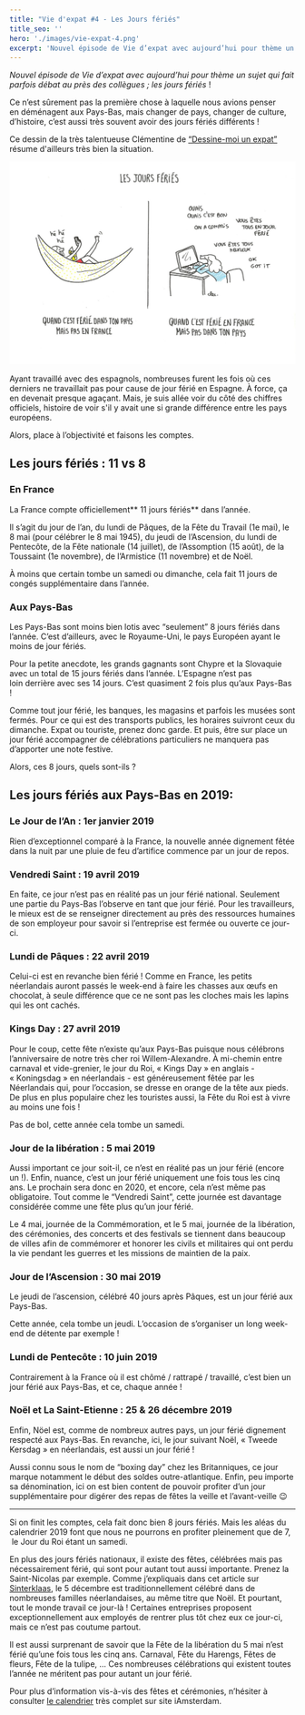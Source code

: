 ```yaml
---
title: "Vie d'expat #4 - Les Jours fériés"
title_seo: ''
hero: './images/vie-expat-4.png'
excerpt: 'Nouvel épisode de Vie d’expat avec aujourd’hui pour thème un sujet qui fait parfois débat au près des collègues ; les jours fériés ! Ce n’est sûrement pas la première chose à laquelle nous avions penser en déménagent aux Pays-Bas, mais changer de pays, changer de culture, d’histoire, c’est aussi très souvent avoir des jours fériés différents ! Ce'
---
```


_Nouvel épisode de Vie d’expat avec aujourd’hui pour thème un sujet qui fait parfois débat au près des collègues ; les jours fériés_ !

Ce n’est sûrement pas la première chose à laquelle nous avions penser en déménagent aux Pays-Bas, mais changer de pays, changer de culture, d’histoire, c’est aussi très souvent avoir des jours fériés différents !

Ce dessin de la très talentueuse Clémentine de [“Dessine-moi un expat”](https://blog.courrierinternational.com/dessine-moi-un-expat/) résume d'ailleurs très bien la situation.

<img alt="ob_163b24_ferie.jpeg" src="./images/ob_163b24_ferie.jpeg">

Ayant travaillé avec des espagnols, nombreuses furent les fois où ces derniers ne travaillait pas pour cause de jour férié en Espagne. À force, ça en devenait presque agaçant. Mais, je suis allée voir du côté des chiffres officiels, histoire de voir s'il y avait une si grande différence entre les pays européens.

Alors, place à l’objectivité et faisons les comptes.

## Les jours fériés : 11 vs 8 

### En France

La France compte officiellement** 11 jours fériés** dans l’année.

Il s’agit du jour de l’an, du lundi de Pâques, de la Fête du Travail (1e mai), le 8 mai (pour célébrer le 8 mai 1945), du jeudi de l’Ascension, du lundi de Pentecôte, de la Fête nationale (14 juillet), de l’Assomption (15 août), de la Toussaint (1e novembre), de l’Armistice (11 novembre) et de Noël.

À moins que certain tombe un samedi ou dimanche, cela fait 11 jours de congés supplémentaire dans l’année.

### Aux Pays-Bas

Les Pays-Bas sont moins bien lotis avec “seulement” 8 jours fériés dans l’année. C’est d’ailleurs, avec le Royaume-Uni, le pays Européen ayant le moins de jour fériés.

Pour la petite anecdote, les grands gagnants sont Chypre et la Slovaquie avec un total de 15 jours fériés dans l’année. L’Espagne n’est pas loin derrière avec ses 14 jours. C’est quasiment 2 fois plus qu’aux Pays-Bas !

Comme tout jour férié, les banques, les magasins et parfois les musées sont fermés. Pour ce qui est des transports publics, les horaires suivront ceux du dimanche. Expat ou touriste, prenez donc garde. Et puis, être sur place un jour férié accompagner de célébrations particuliers ne manquera pas d’apporter une note festive.

Alors, ces 8 jours, quels sont-ils ?

## Les jours fériés aux Pays-Bas en 2019:

### Le Jour de l’An : 1er janvier 2019

Rien d’exceptionnel comparé à la France, la nouvelle année dignement fêtée dans la nuit par une pluie de feu d’artifice commence par un jour de repos.

### Vendredi Saint : 19 avril 2019

En faite, ce jour n’est pas en réalité pas un jour férié national. Seulement une partie du Pays-Bas l’observe en tant que jour férié. Pour les travailleurs, le mieux est de se renseigner directement au près des ressources humaines de son employeur pour savoir si l’entreprise est fermée ou ouverte ce jour-ci.

### Lundi de Pâques : 22 avril 2019

Celui-ci est en revanche bien férié !
Comme en France, les petits néerlandais auront passés le week-end à faire les chasses aux œufs en chocolat, à seule différence que ce ne sont pas les cloches mais les lapins qui les ont cachés.

### Kings Day : 27 avril 2019

Pour le coup, cette fête n’existe qu’aux Pays-Bas puisque nous célébrons l’anniversaire de notre très cher roi Willem-Alexandre. À mi-chemin entre carnaval et vide-grenier, le jour du Roi, « Kings Day » en anglais - « Koningsdag » en néerlandais - est généreusement fêtée par les Néerlandais qui, pour l’occasion, se dresse en orange de la tête aux pieds. De plus en plus populaire chez les touristes aussi, la Fête du Roi est à vivre au moins une fois !

Pas de bol, cette année cela tombe un samedi.

### Jour de la libération : 5 mai 2019

Aussi important ce jour soit-il, ce n’est en réalité pas un jour férié (encore un !). Enfin, nuance, c’est un jour férié uniquement une fois tous les cinq ans. Le prochain sera donc en 2020, et encore, cela n’est même pas obligatoire. Tout comme le “Vendredi Saint”, cette journée est davantage considérée comme une fête plus qu’un jour férié.

Le 4 mai, journée de la Commémoration, et le 5 mai, journée de la libération, des cérémonies, des concerts et des festivals se tiennent dans beaucoup de villes afin de commémorer et honorer les civils et militaires qui ont perdu la vie pendant les guerres et les missions de maintien de la paix.

### Jour de l’Ascension : 30 mai 2019

Le jeudi de l’ascension, célébré 40 jours après Pâques, est un jour férié aux Pays-Bas.

Cette année, cela tombe un jeudi. L’occasion de s’organiser un long week-end de détente par exemple !

### Lundi de Pentecôte : 10 juin 2019

Contrairement à la France où il est chômé / rattrapé / travaillé, c’est bien un jour férié aux Pays-Bas, et ce, chaque année !

### Noël et La Saint-Etienne : 25 & 26 décembre 2019 

Enfin, Nöel est, comme de nombreux autres pays, un jour férié dignement respecté aux Pays-Bas. En revanche, ici, le jour suivant Noël, « Tweede Kersdag » en néerlandais, est aussi un jour férié !

Aussi connu sous le nom de “boxing day” chez les Britanniques, ce jour marque notamment le début des soldes outre-atlantique. Enfin, peu importe sa dénomination, ici on est bien content de pouvoir profiter d’un jour supplémentaire pour digérer des repas de fêtes la veille et l’avant-veille 😉

---

Si on finit les comptes, cela fait donc bien 8 jours fériés. Mais les aléas du calendrier 2019 font que nous ne pourrons en profiter pleinement que de 7,  le Jour du Roi étant un samedi.

En plus des jours fériés nationaux, il existe des fêtes, célébrées mais pas nécessairement férié, qui sont pour autant tout aussi importante. Prenez la Saint-Nicolas par exemple. Comme j’expliquais dans cet article sur [Sinterklaas](sinterklaas/), le 5 décembre est traditionnellement célébré dans de nombreuses familles néerlandaises, au même titre que Noël. Et pourtant, tout le monde travail ce jour-là ! Certaines entreprises proposent exceptionnellement aux employés de rentrer plus tôt chez eux ce jour-ci, mais ce n’est pas coutume partout.

Il est aussi surprenant de savoir que la Fête de la libération du 5 mai n’est férié qu’une fois tous les cinq ans. Carnaval, Fête du Harengs, Fêtes de fleurs, Fête de la tulipe, ... Ces nombreuses célébrations qui existent toutes l’année ne méritent pas pour autant un jour férié.

Pour plus d’information vis-à-vis des fêtes et cérémonies, n’hésiter à consulter [le calendrier](https://www.iamsterdam.com/fr/see-and-do/whats-on/monthly-event-calendar) très complet sur site iAmsterdam.
